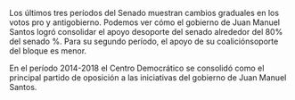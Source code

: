 ﻿Los últimos tres períodos del Senado muestran cambios graduales en los votos pro y antigobierno. Podemos ver cómo el gobierno de <span id="TODOS1">Juan Manuel Santos logró consolidar el apoyo desoporte del senado alrededor del 80% del senado %</span>. Para su segundo período, el apoyo de su coaliciónsoporte del bloque es menor.

En el período 2014-2018 <span id="CD2">el Centro Democrático se consolidó como el principal partido de oposición</span> a las iniciativas del gobierno de Juan Manuel Santos.
<!--stackedit_data:
eyJkaXNjdXNzaW9ucyI6eyJoY1VySlRIVVhNUHVkV1lCIjp7In
N0YXJ0Ijo4NCwiZW5kIjo5NiwidGV4dCI6ImFudGlnb2JpZXJu
byJ9fSwiY29tbWVudHMiOnsiU2I5Vlo2QURvZFZ2ZlZpNSI6ey
JkaXNjdXNzaW9uSWQiOiJoY1VySlRIVVhNUHVkV1lCIiwic3Vi
IjoiZ2g6NDUyMjE1ODQiLCJ0ZXh0IjoiXCJhbnRpZ29iaWVybm
9cIiBzZSBlc2NyaWJlIGNvbW8gdW5hIHNvbGEgcGFsYWJyYS4g
TG8gbWlzbW8gYXBsaWNhIHBhcmEgZWwgdMOtdHVsbyAocXVpdG
FyIGVsIGd1acOzbikiLCJjcmVhdGVkIjoxNTQzNjE1MTYwMDQx
fX0sImhpc3RvcnkiOlsyNzI4OTg4NzMsMjM2NTQ2NjQwLDEzOT
gyNDYwMDksLTEzNTU2NzkwNzRdfQ==
-->